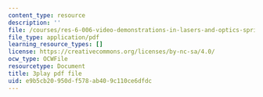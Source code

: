 ```yaml
---
content_type: resource
description: ''
file: /courses/res-6-006-video-demonstrations-in-lasers-and-optics-spring-2008/e9b5cb20950df578ab409c110ce6dfdc_rmg1XyOSAk0.pdf
file_type: application/pdf
learning_resource_types: []
license: https://creativecommons.org/licenses/by-nc-sa/4.0/
ocw_type: OCWFile
resourcetype: Document
title: 3play pdf file
uid: e9b5cb20-950d-f578-ab40-9c110ce6dfdc
---
```

